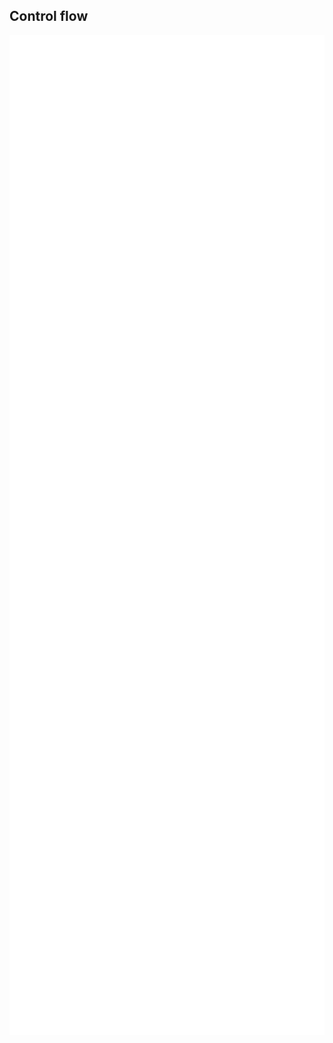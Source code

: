 ## Control flow
<img src="lib/images/control-flow.svg" style="height: 40vh"/>

<!--
let temperature = 20;
let should_i_swimm = if temperature < 25 { false } else { true };
let mut i = 0;
loop {
    if i == 35 {
        println!("Let's go swimming");
        break;
    }
    i = i + 1;
};
for g in ["A", "B", "C", "D", "E", "F"].iter() {
    println!("I got an {} at my exam !", g);
}
["A", "B", "C", "D", "E", "F"].iter().for_each(|g| println!("I got an {} at my exam !", g));
let year: u16 = 2018;
match year {
    1998 | 2018 => println!("France"),
    2014 => println!("Germany"),
    _ => println!("Don't care")
}-->
